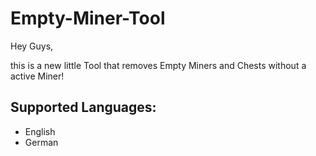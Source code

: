 # Empty-Miner-Tool

Hey Guys,

this is a new little Tool that removes Empty Miners and Chests without a active Miner!

## Supported Languages:

 - English
 - German